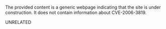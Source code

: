 The provided content is a generic webpage indicating that the site is under construction. It does not contain information about CVE-2006-3819.

UNRELATED
